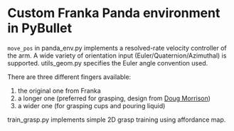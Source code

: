# Custom Franka Panda environment in PyBullet

```move_pos``` in panda_env.py implements a resolved-rate velocity controller of the arm. A wide variety of orientation input (Euler/Quaternion/Azimuthal) is supported. utils_geom.py specifies the Euler angle convention used.

There are three different fingers available:
1. the original one from Franka
2. a longer one (preferred for grasping, design from [Doug Morrison](https://dougsm.com/))
3. a wider one (for grasping cups and pouring liquid)

train_grasp.py implements simple 2D grasp training using affordance map.
